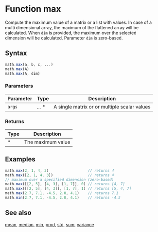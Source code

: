 <!-- Note: This file is automatically generated from source code comments. Changes made in this file will be overridden. -->
# Function max
Compute the maximum value of a matrix or a  list with values.
In case of a multi dimensional array, the maximum of the flattened array
will be calculated. When `dim` is provided, the maximum over the selected
dimension will be calculated. Parameter `dim` is zero-based.
## Syntax
```js
math.max(a, b, c, ...)
math.max(A)
math.max(A, dim)
```
### Parameters
Parameter | Type | Description
--------- | ---- | -----------
`args` | ... * | A single matrix or or multiple scalar values
### Returns
Type | Description
---- | -----------
* | The maximum value
## Examples
```js
math.max(2, 1, 4, 3)                  // returns 4
math.max([2, 1, 4, 3])                // returns 4
// maximum over a specified dimension (zero-based)
math.max([[2, 5], [4, 3], [1, 7]], 0) // returns [4, 7]
math.max([[2, 5], [4, 3]], [1, 7], 1) // returns [5, 4, 7]
math.max(2.7, 7.1, -4.5, 2.0, 4.1)    // returns 7.1
math.min(2.7, 7.1, -4.5, 2.0, 4.1)    // returns -4.5
```
## See also
[mean](mean.md),
[median](median.md),
[min](min.md),
[prod](prod.md),
[std](std.md),
[sum](sum.md),
[variance](variance.md)
